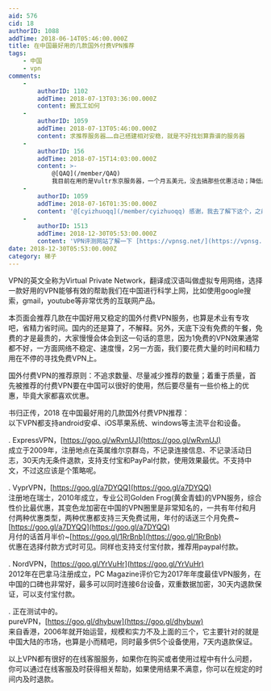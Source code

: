 ```yaml
---
aid: 576
cid: 18
authorID: 1088
addTime: 2018-06-14T05:46:00.000Z
title: 在中国最好用的几款国外付费VPN推荐
tags:
    - 中国
    - vpn
comments:
    -
        authorID: 1102
        addTime: 2018-07-13T03:36:00.000Z
        content: 搬瓦工如何
    -
        authorID: 1059
        addTime: 2018-07-13T05:46:00.000Z
        content: 求推荐服务器……自己搭建相对安稳，就是不好找划算靠谱的服务器
    -
        authorID: 156
        addTime: 2018-07-15T14:03:00.000Z
        content: >-
            @[QAQ](/member/QAQ)
            我目前在用的是Vultr东京服务器，一个月五美元，没去搞那些优惠活动；降低成本的方法就是拉别人来一起用^\_^
    -
        authorID: 1059
        addTime: 2018-07-16T01:35:00.000Z
        content: '@[cyizhuoqq](/member/cyizhuoqq) 感谢，我去了解下这个，之前想弄搬瓦工，但是好像现在不怎么好用了'
    -
        authorID: 1513
        addTime: 2018-12-30T05:53:00.000Z
        content: 'VPN评测网站了解一下 [https://vpnsg.net/](https://vpnsg.net/)'
date: 2018-12-30T05:53:00.000Z
category: 梯子
---
```


VPN的英文全称为Virtual Private Network，翻译成汉语叫做虚拟专用网络，选择一款好用的VPN能够有效的帮助我们在中国进行科学上网，比如使用google搜索，gmail，youtube等非常优秀的互联网产品。

本页面会推荐几款在中国好用又稳定的国外付费VPN服务，也算是术业有专攻吧，省精力省时间。国内的还是算了，不解释。另外，天底下没有免费的午餐，免费的才是最贵的，大家慢慢会体会到这一句话的意思，因为1免费的VPN效果通常都不好，一方面网络不稳定、速度慢，2另一方面，我们要花费大量的时间和精力用在不停的寻找免费VPN上。

国外付费VPN的推荐原则：不追求数量、尽量减少推荐的数量；着重于质量，首先被推荐的付费VPN要在中国可以很好的使用，然后要尽量有一些价格上的优惠，毕竟大家都喜欢优惠。

书归正传，2018 在中国最好用的几款国外付费VPN推荐：  
以下VPN都支持android安卓、iOS苹果系统、windows等主流平台和设备。

. ExpressVPN，[https://goo.gl/wRvnUJ](https://goo.gl/wRvnUJ)  
成立于2009年，注册地点在英属维尔京群岛，不记录连接信息、不记录活动日志，30天内无条件退款，支持支付宝和PayPal付款，使用效果最优。不支持中文，不过这应该是个策略呢。

. VyprVPN，[https://goo.gl/a7DYQQ](https://goo.gl/a7DYQQ)  
注册地在瑞士，2010年成立，专业公司Golden Frog(黄金青蛙)的VPN服务，综合性价比最优惠，其变色龙加密在中国的VPN圈里是非常知名的，一共有年付和月付两种优惠类型，两种优惠都支持三天免费试用，年付的话送三个月免费~[https://goo.gl/a7DYQQ](https://goo.gl/a7DYQQ)  
月付的话首月半价~[https://goo.gl/1RrBnb](https://goo.gl/1RrBnb)  
优惠在选择付款方式时可见。同样也支持支付宝付款，推荐用paypal付款。

. NordVPN，[https://goo.gl/YrVuHr](https://goo.gl/YrVuHr)  
2012年在巴拿马注册成立，PC Magazine评价它为2017年年度最佳VPN服务，在中国的口碑也非常好，最多可以同时连接6台设备，双重数据加密，30天内退款保证，可以支付宝付款。

. 正在测试中的。  
pureVPN，[https://goo.gl/dhybuw](https://goo.gl/dhybuw)  
来自香港，2006年就开始运营，规模和实力不及上面的三个，它主要针对的就是中国大陆的市场，也算是小而精吧，同时最多供5个设备使用，7天内退款保证。

以上VPN都有很好的在线客服服务，如果你在购买或者使用过程中有什么问题，你可以通过在线客服及时获得相关帮助，如果使用结果不满意，你可以在规定的时间内及时退款。
